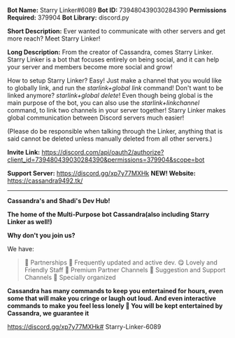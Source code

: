 **Bot Name:** Starry Linker#6089
**Bot ID:** 739480439030284390
**Permissions Required:** 379904
**Bot Library:** discord.py

**Short Description:** Ever wanted to communicate with other servers and get more reach? Meet Starry Linker!

**Long Description:** From the creator of Cassandra, comes Starry Linker. Starry Linker is a bot that focuses entirely on being social, and it can help your server and members become more social and grow!

How to setup Starry Linker? Easy!
Just make a channel that you would like to globally link, and run the *starlink+global link* command! Don't want to be linked anymore? *starlink+global delete*! 
Even though being global is the main purpose of the bot, you can also use the *starlink+linkchannel* command, to link two channels in your server together!
Starry Linker makes global communication between Discord servers much easier!

(Please do be responsible when talking through the Linker, anything that is said cannot be deleted unless manually deleted from all other servers.)

**Invite Link:** https://discord.com/api/oauth2/authorize?client_id=739480439030284390&permissions=379904&scope=bot

**Support Server:** https://discord.gg/xp7y77MXHk
**NEW! Website:** https://cassandra9492.tk/
__________________________________________________
**__Cassandra's and Shadi's Dev Hub!__**

__The home of the Multi-Purpose bot **Cassandra**(also including Starry Linker as well!)__

**Why don't you join us?**
 
We have:

> 🤝 Partnerships
> 🤔 Frequently updated and active dev.
> 😋 Lovely and Friendly Staff
> 🤩 Premium Partner Channels
> 🧐 Suggestion and Support Channels
> 🎈 Specially organized 


**Cassandra has many commands to keep you entertained for hours, even some that will make you cringe or laugh out loud.
And even interactive commands to make you feel less lonely :sparkling_heart:
You will be kept entertained by Cassandra, we guarantee it**

https://discord.gg/xp7y77MXHk# Starry-Linker-6089
